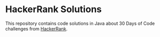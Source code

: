 # HackerRank Solutions

This repository contains code solutions in Java about 30 Days of Code challenges from [HackerRank](https://www.hackerrank.com).